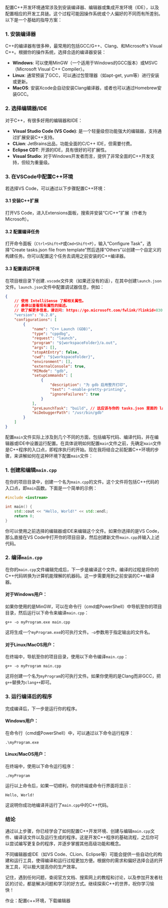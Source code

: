 配置C++开发环境通常涉及到安装编译器、编辑器或集成开发环境（IDE），以及配置相应的开发工具链。这个过程可能因操作系统或个人偏好的不同而有所差别。以下是一个基础的指导方案：

### 1. 安装编译器

C++的编译器有很多种，最常用的包括GCC/G++、Clang、和Microsoft's Visual C++。根据你的操作系统，选择合适的编译器安装：

- **Windows**: 可以使用MinGW（一个适用于Windows的GCC版本）或MSVC（Microsoft Visual C++ Compiler）。
- **Linux**: 通常预装了GCC，可以通过包管理器（如apt-get, yum等）进行安装或更新。
- **MacOS**: 安装Xcode会自动安装Clang编译器，或者也可以通过Homebrew安装GCC。

### 2. 选择编辑器/IDE

对于C++，有很多好用的编辑器和IDE：

- **Visual Studio Code (VS Code)**: 是一个轻量级但功能强大的编辑器，支持通过扩展安装C++支持。
- **CLion**: JetBrains出品，功能全面的C/C++ IDE，但需要付费。
- **Eclipse CDT**: 开源的IDE，具有很好的可扩展性。
- **Visual Studio**: 对于Windows开发者而言，提供了非常全面的C++开发支持，但较为重量级。

### 3. 在VSCode中配置C++环境

若选择VS Code，可以通过以下步骤配置C++环境：

#### 3.1 安装C++扩展

打开VS Code，进入Extensions面板，搜索并安装“C/C++”扩展（作者为Microsoft）。

#### 3.2 配置编译任务

打开命令面板（`Ctrl+Shift+P`或`Cmd+Shift+P`），输入“Configure Task”，选择“Create tasks.json file from template”然后选择“Others”以创建一个自定义的构建任务。你可以配置这个任务去调用之前安装的C++编译器。

#### 3.3 配置调试环境

在项目根目录下创建`.vscode`文件夹（如果还没有的话），在其中创建`launch.json`文件。`launch.json`文件中配置调试器信息，例如：

```json
{
    // 使用 IntelliSense 了解相关属性。 
    // 悬停以查看现有属性的描述。
    // 欲了解更多信息，请访问: https://go.microsoft.com/fwlink/?linkid=830387
    "version": "0.2.0",
    "configurations": [
        {
            "name": "C++ Launch (GDB)",
            "type": "cppdbg",
            "request": "launch",
            "program": "${workspaceFolder}/a.out",
            "args": [],
            "stopAtEntry": false,
            "cwd": "${workspaceFolder}",
            "environment": [],
            "externalConsole": true,
            "MIMode": "gdb",
            "setupCommands": [
                {
                    "description": "为 gdb 启用整齐打印",
                    "text": "-enable-pretty-printing",
                    "ignoreFailures": true
                }
            ],
            "preLaunchTask": "build", // 这应该与你的 tasks.json 里面的 label 相匹配
            "miDebuggerPath": "/usr/bin/gdb"
        }
    ]
}
```
配置`main`文件实际上涉及到几个不同的方面，包括编写代码、编译代码，并在编辑器或IDE中设置运行配置。在具体说明如何配置`main`文件之前，先确定`main`文件是C++程序的入口点，即程序执行的开始。现在我将结合之前配置C++环境的步骤，来讲解如何在这种环境下配置`main`文件：

### 1. 创建和编辑`main.cpp`

在你的项目目录中，创建一个名为`main.cpp`的文件。这个文件将包括C++代码的入口点，即`main`函数。下面是一个简单的示例：

```cpp
#include <iostream>

int main() {
    std::cout << "Hello, World!" << std::endl;
    return 0;
}
```

你可以使用之前选择的编辑器或IDE来编辑这个文件。如果你选择的是VS Code，那么直接在VS Code中打开你的项目目录，然后创建新文件`main.cpp`并输入上述代码。

### 2. 编译`main.cpp`

在你的`main.cpp`文件编辑完成后，下一步是编译这个文件。编译的过程是将你的C++代码转换为计算机能理解的机器码。这一步需要用到之前安装的C++编译器。

#### 对于Windows用户：

如果你使用的是MinGW，可以在命令行（cmd或PowerShell）中导航至你的项目目录，然后运行以下命令来编译`main.cpp`：

```shell
g++ -o myProgram.exe main.cpp
```

这将生成一个`myProgram.exe`的可执行文件。`-o`参数用于指定输出的文件名。

#### 对于Linux/MacOS用户：

在终端中，导航至你的项目目录，使用以下命令编译`main.cpp`：

```shell
g++ -o myProgram main.cpp
```

这将创建一个名为`myProgram`的可执行文件。如果你使用的是Clang而非GCC，把`g++`替换为`clang++`即可。

### 3. 运行编译后的程序

完成编译后，下一步是运行你的程序。

#### Windows用户：

在命令行（cmd或PowerShell）中，可以通过以下命令运行程序：

```shell
.\myProgram.exe
```

#### Linux/MacOS用户：

在终端中，使用以下命令运行程序：

```shell
./myProgram
```

运行以上命令后，如果一切顺利，你的终端或命令行界面将显示：

```
Hello, World!
```

这说明你成功地编译并运行了`main.cpp`中的C++代码。

### 结论

通过以上步骤，你已经学会了如何配置C++开发环境、创建与编辑`main.cpp`文件、编译该文件以及运行生成的程序。这是开发C++程序的基础流程，之后你可以尝试编写更复杂的程序，并逐步掌握其他高级功能和概念。

不同编辑器或IDE（如VS Code、CLion、Eclipse等）可能会提供一些自动化的构建和运行工具，使得编译和运行过程更加方便。根据你的需求和偏好选择合适的开发工具，可以极大提高你的生产效率。

记住，遇到任何问题，查阅官方文档、搜索网上的教程和讨论，以及参加开发者社区的讨论，都是解决问题和学习的好方式。继续探索C++的世界，祝你学习愉快！

作业：配置c++环境，下载编辑器
